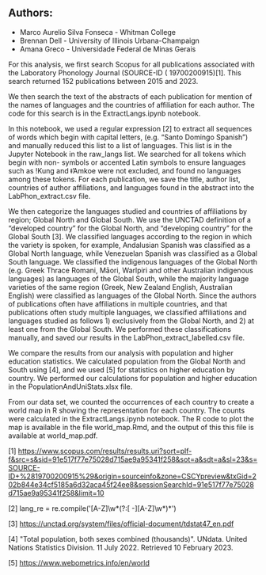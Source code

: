 ## Authors:
- Marco Aurelio Silva Fonseca - Whitman College
- Brennan Dell - University of Illinois Urbana-Champaign
- Amana Greco - Universidade Federal de Minas Gerais

For this analysis, we first search Scopus for all publications associated with the Laboratory Phonology Journal (SOURCE-ID ( 19700200915)[1]. This search returned 152 publications between 2015 and 2023.

We then search the text of the abstracts of each publication for mention of the names of languages and the countries of affiliation for each author. The code for this search is in the ExtractLangs.ipynb notebook.

In this notebook, we used a regular expression [2] to extract all sequences of words which begin with capital letters, (e.g. “Santo Domingo Spanish”) and manually reduced this list to a list of languages. This list is in the Jupyter Notebook in the raw_langs list. We searched for all tokens which begin with non- symbols or accented Latin symbols to ensure languages such as !Kung and ǂʼAmkoe were not excluded, and found no languages among these tokens. For each publication, we save the title, author list, countries of author affiliations, and languages found in the abstract into the LabPhon_extract.csv file.

We then categorize the languages studied and countries of affiliations by region; Global North and Global South. We use the UNCTAD definition of a “developed country” for the Global North, and “developing country” for the Global South [3]. We classified languages according to the region in which the variety is spoken, for example, Andalusian Spanish was classified as a Global North language, while Venezuelan Spanish was classified as a Global South language. We classified the indigenous languages of the Global North (e.g. Greek Thrace Romani, Māori, Warlpiri and other Australian indigenous languages) as languages of the Global South, while the majority language varieties of the same region (Greek, New Zealand English, Australian English) were classified as languages of the Global North. Since the authors of publications often have affiliations in multiple countries, and that publications often study multiple languages, we classified affiliations and languages studied as follows 1) exclusively from the Global North, and 2) at least one from the Global South. We performed these classifications manually, and saved our results in the LabPhon_extract_labelled.csv file.

We compare the results from our analysis with population and higher education statistics. We calculated population from the Global North and South using [4], and we used [5] for statistics on higher education by country. We performed our calculations for population and higher education in the PopulationAndUniStats.xlsx file.

From our data set, we counted the occurrences of each country to create a world map in R showing the representation for each country. The counts were calculated in the ExtractLangs.ipynb notebook. The R code to plot the map is available in the file world_map.Rmd, and the output of this this file is available at world_map.pdf. 


[1] https://www.scopus.com/results/results.uri?sort=plf-f&src=s&sid=91e517f77e75028d715ae9a95341f258&sot=a&sdt=a&sl=23&s=SOURCE-ID+%2819700200915%29&origin=sourceinfo&zone=CSCYpreview&txGid=202b844e34cf5185a6d32aca45f24ee8&sessionSearchId=91e517f77e75028d715ae9a95341f258&limit=10

[2] lang_re = re.compile('[A-Z]\w*(?:[ \-][A-Z]\w*)*')

[3] https://unctad.org/system/files/official-document/tdstat47_en.pdf

[4]  "Total population, both sexes combined (thousands)". UNdata. United Nations Statistics Division. 11 July 2022. Retrieved 10 February 2023.

[5] https://www.webometrics.info/en/world
